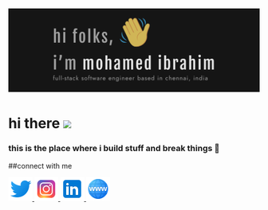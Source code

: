 <h1 align="center">
  <img src="https://raw.githubusercontent.com/IbuAR/IbuAR/main/assets/images/GithubHeader.png" alt="Mohamed Ibrahim" />
</h1>

# hi there <a href="http://ibuar.duckdns.com/"><img src="https://media.giphy.com/media/hvRJCLFzcasrR4ia7z/giphy.gif" width="25px"></a>

### this is the place where i build stuff and break things :rofl:

##connect with me

<p align="left">

<a href="https://twitter.com/iam_ibu_ar" target="_blank" rel="noopener noreferrer">
 <img src="https://raw.githubusercontent.com/IbuAR/IbuAR/main/assets/icons/twitter.png" alt="Ibrahim's Twitter Link" />
</a>

<a href="https://www.instagram.com/iam_ibu_ar" target="_blank" rel="noopener noreferrer">
 <img src="https://raw.githubusercontent.com/IbuAR/IbuAR/main/assets/icons/instagram.png" alt="Ibrahim's Instagram Link" />
</a>

<a href="https://www.linkedin.com/in/ibuar" target="_blank" rel="noopener noreferrer">
 <img src="https://raw.githubusercontent.com/IbuAR/IbuAR/main/assets/icons/linkedin.png" alt="Ibrahim's Linkedin Link" />
</a>

<a href="http://ibuar.duckdns.org/" target="_blank" rel="noopener noreferrer">
 <img src="https://raw.githubusercontent.com/IbuAR/IbuAR/main/assets/icons/www.png" alt="Ibrahim's Website Link" />
</a>

</p>

